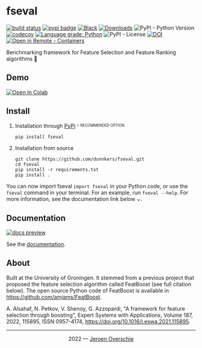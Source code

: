 # fseval

[![build status](https://github.com/dunnkers/fseval/actions/workflows/python-app.yml/badge.svg)](https://github.com/dunnkers/fseval/actions/workflows/python-app.yml)
[![pypi badge](https://img.shields.io/pypi/v/fseval.svg?maxAge=3600)](https://pypi.org/project/fseval/)
[![Black](https://img.shields.io/badge/code%20style-black-000000.svg)](https://github.com/psf/black)
[![Downloads](https://pepy.tech/badge/fseval/month)](https://pepy.tech/project/fseval) ![PyPI - Python Version](https://img.shields.io/pypi/pyversions/fseval)
[![codecov](https://codecov.io/gh/dunnkers/fseval/branch/master/graph/badge.svg?token=R5ZXH8UPCI)](https://codecov.io/gh/dunnkers/fseval)
[![Language grade: Python](https://img.shields.io/lgtm/grade/python/g/dunnkers/fseval.svg?logo=lgtm&logoWidth=18)](https://lgtm.com/projects/g/dunnkers/fseval/context:python) ![PyPI - License](https://img.shields.io/pypi/l/fseval)
[![DOI](https://zenodo.org/badge/274001213.svg)](https://zenodo.org/badge/latestdoi/274001213)
[![Open in Remote - Containers](https://img.shields.io/static/v1?label=Remote%20-%20Containers&message=Open&color=blue&logo=visualstudiocode)](https://vscode.dev/redirect?url=vscode://ms-vscode-remote.remote-containers/cloneInVolume?url=https://github.com/dunnkers/fseval)


Benchmarking framework for Feature Selection and Feature Ranking algorithms 🚀

## Demo
[![Open In Colab](https://colab.research.google.com/assets/colab-badge.svg)](https://colab.research.google.com/drive/1Bsuxxuw0-mEsYRSnNbmvD_wNUAkOPiQa?usp=sharing)

## Install

1. Installation through [PyPi](https://pypi.org/project/fseval/)
    <sup><sub>
    ⭐️ RECOMMENDED OPTION
    </sub></sup>

    ```shell
    pip install fseval
    ```


2. Installation from source 

    ```shell
    git clone https://github.com/dunnkers/fseval.git
    cd fseval
    pip install -r requirements.txt
    pip install .
    ```

You can now import fseval `import fseval` in your Python code, or use the `fseval` command in your terminal. For an example, run `fseval --help`. For more information, see the documentation link below ⌄. 

## Documentation

[![docs preview](./website/static/img/docs-preview.png)](https://dunnkers.com/fseval)

See the [documentation](https://dunnkers.com/fseval).

## About
Built at the University of Groningen. It stemmed from a previous project that proposed the feature selection algorithm called FeatBoost (see full citation below). The open source Python code of FeatBoost is available in https://github.com/amjams/FeatBoost.


A. Alsahaf, N. Petkov, V. Shenoy, G. Azzopardi, "A framework for feature selection through boosting", Expert Systems with Applications,
Volume 187, 2022, 115895, ISSN 0957-4174, https://doi.org/10.1016/j.eswa.2021.115895.


---

<p align="center">2022 — <a href="https://dunnkers.com/">Jeroen Overschie</a></p>
